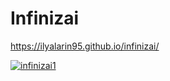 # Infinizai
https://ilyalarin95.github.io/infinizai/


<a href='https://ilyalarin95.github.io/infinizai/'>![infinizai1](https://user-images.githubusercontent.com/91022778/164953829-c6184536-c29f-4352-86dd-be5e72770813.png)</a>
